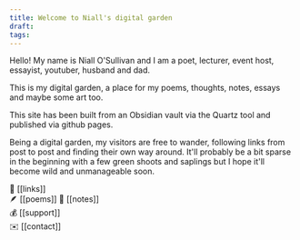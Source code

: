 ```yaml
---
title: Welcome to Niall's digital garden
draft: 
tags:
---
```

Hello! My name is Niall O'Sullivan and I am a poet, lecturer, event host, essayist, youtuber, husband and dad.

This is my digital garden, a place for my poems, thoughts, notes, essays and maybe some art too. 

This site has been built from an Obsidian vault via the Quartz tool and published via github pages.

Being a digital garden, my visitors are free to wander, following links from post to post and finding their own way around. It'll probably be a bit sparse in the beginning with a few green shoots and saplings but I hope it'll become wild and unmanageable soon. 

🔗 [[links]]  
🪶 [[poems]] 
📝 [[notes]]  
💰 [[support]]  
✉️ [[contact]]  



